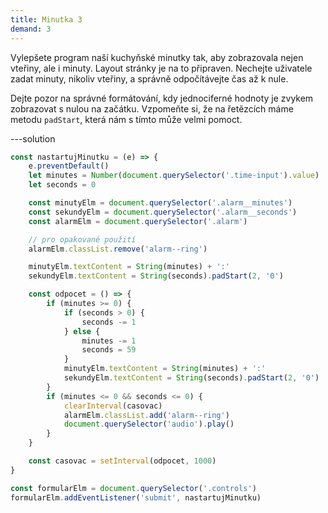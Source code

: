 ```yaml
---
title: Minutka 3
demand: 3
---
```


Vylepšete program naší kuchyňské minutky tak, aby zobrazovala nejen vteřiny, ale i minuty. Layout stránky je na to připraven. Nechejte uživatele zadat minuty, nikoliv vteřiny, a správně odpočítávejte čas až k nule.

Dejte pozor na správné formátování, kdy jednociferné hodnoty je zvykem zobrazovat s nulou na začátku. Vzpomeňte si, že na řetězcích máme metodu `padStart`, která nám s tímto může velmi pomoct.

---solution

```js
const nastartujMinutku = (e) => {
	e.preventDefault()
	let minutes = Number(document.querySelector('.time-input').value)
	let seconds = 0

	const minutyElm = document.querySelector('.alarm__minutes')
	const sekundyElm = document.querySelector('.alarm__seconds')
	const alarmElm = document.querySelector('.alarm')

	// pro opakované použití
	alarmElm.classList.remove('alarm--ring')

	minutyElm.textContent = String(minutes) + ':'
	sekundyElm.textContent = String(seconds).padStart(2, '0')

	const odpocet = () => {
		if (minutes >= 0) {
			if (seconds > 0) {
				seconds -= 1
			} else {
				minutes -= 1
				seconds = 59
			}
			minutyElm.textContent = String(minutes) + ':'
			sekundyElm.textContent = String(seconds).padStart(2, '0')
		}
		if (minutes <= 0 && seconds <= 0) {
			clearInterval(casovac)
			alarmElm.classList.add('alarm--ring')
			document.querySelector('audio').play()
		}
	}

	const casovac = setInterval(odpocet, 1000)
}

const formularElm = document.querySelector('.controls')
formularElm.addEventListener('submit', nastartujMinutku)
```
